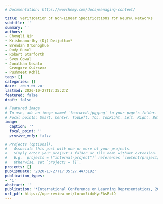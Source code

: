 ```yaml
---
# Documentation: https://wowchemy.com/docs/managing-content/

title: Verification of Non-Linear Specifications for Neural Networks
subtitle: ''
summary: ''
authors:
- Chongli Qin
- Krishnamurthy (Dj) Dvijotham*
- Brendan O'Donoghue
- Rudy Bunel
- Robert Stanforth
- Sven Gowal
- Jonathan Uesato
- Grzegorz Swirszcz
- Pushmeet Kohli
tags: []
categories: []
date: '2019-05-20'
lastmod: 2020-10-27T17:35:27Z
featured: false
draft: false

# Featured image
# To use, add an image named `featured.jpg/png` to your page's folder.
# Focal points: Smart, Center, TopLeft, Top, TopRight, Left, Right, BottomLeft, Bottom, BottomRight.
image:
  caption: ''
  focal_point: ''
  preview_only: false

# Projects (optional).
#   Associate this post with one or more of your projects.
#   Simply enter your project's folder or file name without extension.
#   E.g. `projects = ["internal-project"]` references `content/project/deep-learning/index.md`.
#   Otherwise, set `projects = []`.
projects: []
publishDate: '2020-10-27T17:35:27.447319Z'
publication_types:
- '1'
abstract: ''
publication: '*International Conference on Learning Representations, 2019*'
url_pdf: https://openreview.net/forum?id=HyeFAsRctQ
---
```

